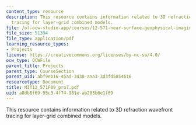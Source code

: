 ```yaml
---
content_type: resource
description: This resource contains information related to 3D refraction wavefront
  tracing for layer-grid combined models.
file: /ol-ocw-studio-app/courses/12-571-near-surface-geophysical-imaging-fall-2009/a8db8f6995c34f74981eab203b6e1f69_MIT12_571F09_pro7.pdf
file_size: 51394
file_type: application/pdf
learning_resource_types:
- Projects
license: https://creativecommons.org/licenses/by-nc-sa/4.0/
ocw_type: OCWFile
parent_title: Projects
parent_type: CourseSection
parent_uid: abf9eb16-45ad-3d30-aaa3-3d3fd5854616
resourcetype: Document
title: MIT12_571F09_pro7.pdf
uid: a8db8f69-95c3-4f74-981e-ab203b6e1f69
---
```

This resource contains information related to 3D refraction wavefront tracing for layer-grid combined models.